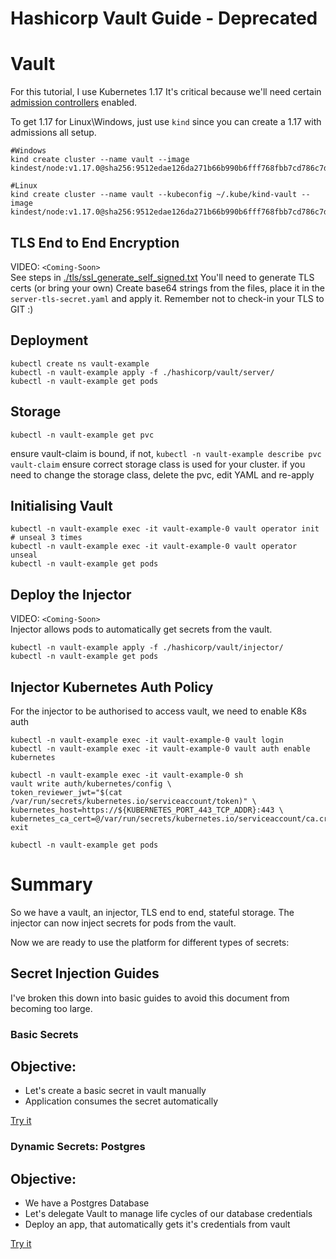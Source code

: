 # Hashicorp Vault Guide - Deprecated

# Vault

For this tutorial, I use Kubernetes 1.17
It's critical because we'll need certain [admission controllers](https://kubernetes.io/docs/reference/access-authn-authz/extensible-admission-controllers/) enabled.

To get 1.17 for Linux\Windows, just use `kind` since you can create a 1.17 with admissions all setup.

```
#Windows
kind create cluster --name vault --image kindest/node:v1.17.0@sha256:9512edae126da271b66b990b6fff768fbb7cd786c7d39e86bdf55906352fdf62

#Linux
kind create cluster --name vault --kubeconfig ~/.kube/kind-vault --image kindest/node:v1.17.0@sha256:9512edae126da271b66b990b6fff768fbb7cd786c7d39e86bdf55906352fdf62
```

## TLS End to End Encryption

VIDEO: ```<Coming-Soon>```  
See steps in [./tls/ssl_generate_self_signed.txt](./tls/ssl_generate_self_signed.txt)
You'll need to generate TLS certs (or bring your own)
Create base64 strings from the files, place it in the `server-tls-secret.yaml` and apply it.
Remember not to check-in your TLS to GIT :)

## Deployment

```
kubectl create ns vault-example
kubectl -n vault-example apply -f ./hashicorp/vault/server/
kubectl -n vault-example get pods
```

## Storage

```
kubectl -n vault-example get pvc
```
ensure vault-claim is bound, if not, `kubectl -n vault-example describe pvc vault-claim`
ensure correct storage class is used for your cluster.
if you need to change the storage class, delete the pvc, edit YAML and re-apply

## Initialising Vault

```
kubectl -n vault-example exec -it vault-example-0 vault operator init
# unseal 3 times
kubectl -n vault-example exec -it vault-example-0 vault operator unseal
kubectl -n vault-example get pods
```

## Deploy the Injector

VIDEO: ```<Coming-Soon>```  
Injector allows pods to automatically get secrets from the vault.

```
kubectl -n vault-example apply -f ./hashicorp/vault/injector/
kubectl -n vault-example get pods
```

## Injector Kubernetes Auth Policy

For the injector to be authorised to access vault, we need to enable K8s auth

```
kubectl -n vault-example exec -it vault-example-0 vault login
kubectl -n vault-example exec -it vault-example-0 vault auth enable kubernetes

kubectl -n vault-example exec -it vault-example-0 sh
vault write auth/kubernetes/config \
token_reviewer_jwt="$(cat /var/run/secrets/kubernetes.io/serviceaccount/token)" \
kubernetes_host=https://${KUBERNETES_PORT_443_TCP_ADDR}:443 \
kubernetes_ca_cert=@/var/run/secrets/kubernetes.io/serviceaccount/ca.crt
exit

kubectl -n vault-example get pods
```

# Summary

So we have a vault, an injector, TLS end to end, stateful storage.
The injector can now inject secrets for pods from the vault.

Now we are ready to use the platform for different types of secrets:

## Secret Injection Guides

I've broken this down into basic guides to avoid this document from becoming too large.

### Basic Secrets

Objective:
---------- 
* Let's create a basic secret in vault manually
* Application consumes the secret automatically

[Try it](./example-apps/basic-secret/readme.md)

### Dynamic Secrets: Postgres

Objective:
---------- 
* We have a Postgres Database
* Let's delegate Vault to manage life cycles of our database credentials
* Deploy an app, that automatically gets it's credentials from vault

[Try it](./example-apps/dynamic-postgresql/readme.md)




